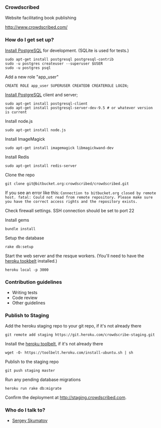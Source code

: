 ### Crowdscribed ###

Website facilitating book publishing

http://www.crowdscribed.com/

### How do I get set up? ###

[Install PostgreSQL](https://help.ubuntu.com/community/PostgreSQL) for development. (SQLite is used for tests.)
```
sudo apt-get install postgresql postgresql-contrib
sudo -u postgres createuser --superuser $USER
sudo -u postgres psql
```
Add a new role "app_user"
```
CREATE ROLE app_user SUPERUSER CREATEDB CREATEROLE LOGIN;
```
[Install PostgreSQL](https://help.ubuntu.com/community/PostgreSQL) client and server;

```
sudo apt-get install postgresql-client
sudo apt-get install postgresql-server-dev-9.5 # or whatever version is current
```

Install node.js
```
sudo apt-get install node.js
```

Install ImageMagick
```
sudo apt-get install imagemagick libmagickwand-dev
```

Install Redis
```
sudo apt-get install redis-server
```

Clone the repo
```
git clone git@bitbucket.org:crowdscribed/crowdscribed.git
```

If you see an error like this: ```Connection to bitbucket.org closed by remote host.
fatal: Could not read from remote repository.
Please make sure you have the correct access rights and the repository exists.```
 
Check firewall settings. SSH connection should be set to port 22 


Install gems
```
bundle install
```

Setup the database
```
rake db:setup
```

Start the web server and the resque workers. (You'll need to have the [heroku tookbelt](https://blog.heroku.com/the_heroku_toolbelt) installed.)
```
heroku local -p 3000
```

### Contribution guidelines ###

* Writing tests
* Code review
* Other guidelines

### Publish to Staging

Add the heroku staging repo to your git repo, if it's not already there
```
git remote add staging https://git.heroku.com/crowdscribe-staging.git
```

Install the [heroku toolbelt](https://toolbelt.heroku.com/), if it's not already there
```
wget -O- https://toolbelt.heroku.com/install-ubuntu.sh | sh
```

Publish to the staging repo
```
git push staging master
```

Run any pending database migrations
```
heroku run rake db:migrate
```

Confirm the deployment at http://staging.crowdscribed.com.

### Who do I talk to? ###

* [Sergey Skumatov](mailto:sskumatov@gmail.com)
